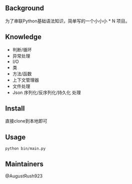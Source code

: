 ## Background

为了串联Python基础语法知识，简单写的一个小小小 \* N 项目。


## Knowledge
* 判断/循环
* 异常处理
* I/O
* 类
* 方法/函数
* 上下文管理器
* 文件处理
* Json 序列化/反序列化/持久化 处理

## Install

直接clone到本地即可


## Usage
```
python bin/main.py  
```

## Maintainers
@AugustRush923